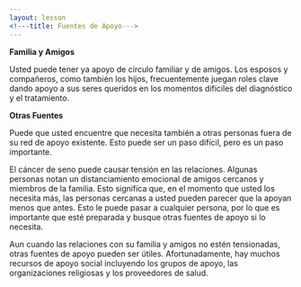 ```yaml
---
layout: lesson
<!---title: Fuentes de Apoyo--->
---
```


**Familia y Amigos**

Usted puede tener ya apoyo de círculo familiar y de amigos. Los esposos y compañeros, como también los hijos, frecuentemente juegan roles clave dando apoyo a sus seres queridos en los momentos difíciles del diagnóstico y el tratamiento.

**Otras Fuentes**

Puede que usted encuentre que necesita también a otras personas fuera de su red de apoyo existente. 
Esto puede ser un paso difícil, pero es un paso importante.

El cáncer de seno puede causar tensión en las relaciones. Algunas personas notan un distanciamiento emocional de amigos cercanos y miembros de la familia. Esto significa que, en el momento que usted los necesita más, las personas cercanas a usted pueden parecer que la apoyan menos que antes. Esto le puede pasar a cualquier persona, por lo que es importante que esté preparada y busque otras fuentes de apoyo si lo necesita.

Aun cuando las relaciones con su familia y amigos no estén tensionadas, otras fuentes de apoyo pueden ser útiles. Afortunadamente, hay muchos recursos de apoyo social incluyendo los grupos de apoyo, las organizaciones religiosas y los proveedores de salud. 

